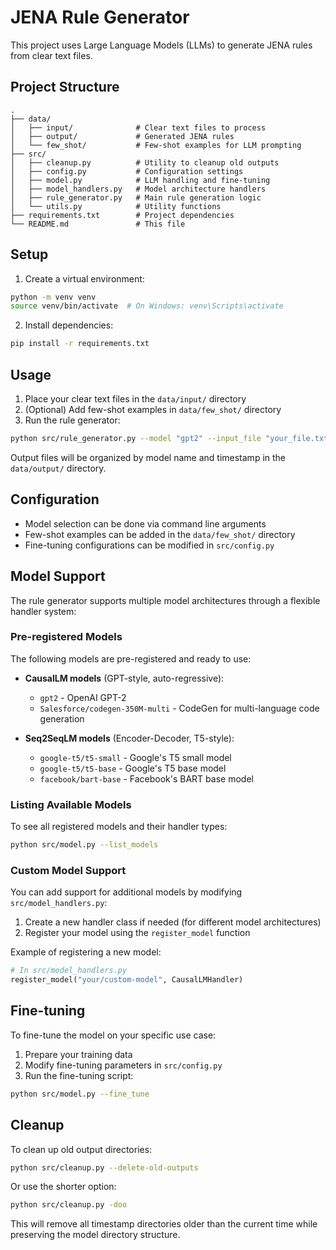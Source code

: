 # JENA Rule Generator

This project uses Large Language Models (LLMs) to generate JENA rules from clear text files.

## Project Structure

```
.
├── data/
│   ├── input/              # Clear text files to process
│   ├── output/             # Generated JENA rules
│   └── few_shot/           # Few-shot examples for LLM prompting
├── src/
│   ├── cleanup.py          # Utility to cleanup old outputs
│   ├── config.py           # Configuration settings
│   ├── model.py            # LLM handling and fine-tuning
│   ├── model_handlers.py   # Model architecture handlers
│   ├── rule_generator.py   # Main rule generation logic
│   └── utils.py            # Utility functions
├── requirements.txt        # Project dependencies
└── README.md               # This file
```

## Setup

1. Create a virtual environment:

```bash
python -m venv venv
source venv/bin/activate  # On Windows: venv\Scripts\activate
```

2. Install dependencies:

```bash
pip install -r requirements.txt
```

## Usage

1. Place your clear text files in the `data/input/` directory
2. (Optional) Add few-shot examples in `data/few_shot/` directory
3. Run the rule generator:

```bash
python src/rule_generator.py --model "gpt2" --input_file "your_file.txt"
```

Output files will be organized by model name and timestamp in the `data/output/` directory.

## Configuration

- Model selection can be done via command line arguments
- Few-shot examples can be added in the `data/few_shot/` directory
- Fine-tuning configurations can be modified in `src/config.py`

## Model Support

The rule generator supports multiple model architectures through a flexible handler system:

### Pre-registered Models

The following models are pre-registered and ready to use:

- **CausalLM models** (GPT-style, auto-regressive):

  - `gpt2` - OpenAI GPT-2
  - `Salesforce/codegen-350M-multi` - CodeGen for multi-language code generation

- **Seq2SeqLM models** (Encoder-Decoder, T5-style):
  - `google-t5/t5-small` - Google's T5 small model
  - `google-t5/t5-base` - Google's T5 base model
  - `facebook/bart-base` - Facebook's BART base model

### Listing Available Models

To see all registered models and their handler types:

```bash
python src/model.py --list_models
```

### Custom Model Support

You can add support for additional models by modifying `src/model_handlers.py`:

1. Create a new handler class if needed (for different model architectures)
2. Register your model using the `register_model` function

Example of registering a new model:

```python
# In src/model_handlers.py
register_model("your/custom-model", CausalLMHandler)
```

## Fine-tuning

To fine-tune the model on your specific use case:

1. Prepare your training data
2. Modify fine-tuning parameters in `src/config.py`
3. Run the fine-tuning script:

```bash
python src/model.py --fine_tune
```

## Cleanup

To clean up old output directories:

```bash
python src/cleanup.py --delete-old-outputs
```

Or use the shorter option:

```bash
python src/cleanup.py -doo
```

This will remove all timestamp directories older than the current time while preserving the model directory structure.
